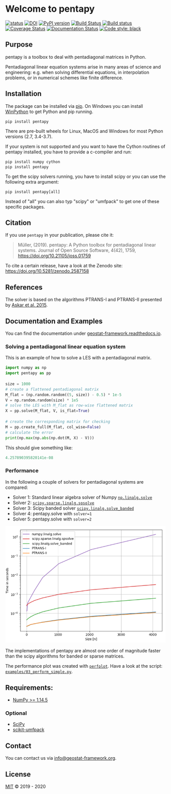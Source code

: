 # Welcome to pentapy

[![status](https://joss.theoj.org/papers/57c3bbdd7b7f3068dd1e669ccbcf107c/status.svg)](https://joss.theoj.org/papers/57c3bbdd7b7f3068dd1e669ccbcf107c)
[![DOI](https://zenodo.org/badge/DOI/10.5281/zenodo.2587158.svg)](https://doi.org/10.5281/zenodo.2587158)
[![PyPI version](https://badge.fury.io/py/pentapy.svg)](https://badge.fury.io/py/pentapy)
[![Build Status](https://travis-ci.org/GeoStat-Framework/pentapy.svg?branch=master)](https://travis-ci.org/GeoStat-Framework/pentapy)
[![Build status](https://ci.appveyor.com/api/projects/status/yyfgn9dgxcoolp97/branch/master?svg=true)](https://ci.appveyor.com/project/GeoStat-Framework/pentapy/branch/master)
[![Coverage Status](https://coveralls.io/repos/github/GeoStat-Framework/pentapy/badge.svg?branch=master)](https://coveralls.io/github/GeoStat-Framework/pentapy?branch=master)
[![Documentation Status](https://readthedocs.org/projects/pentapy/badge/?version=stable)](https://geostat-framework.readthedocs.io/projects/pentapy/en/stable/?badge=stable)
[![Code style: black](https://img.shields.io/badge/code%20style-black-000000.svg)](https://github.com/ambv/black)


## Purpose

pentapy is a toolbox to deal with pentadiagonal matrices in Python.

Pentadiagonal linear equation systems arise in many areas of science and engineering:
e.g. when solving differential equations, in interpolation problems, or in numerical schemes like finite difference.


## Installation

The package can be installed via [pip][pip_link].
On Windows you can install [WinPython][winpy_link] to get Python and pip running.

    pip install pentapy

There are pre-built wheels for Linux, MacOS and Windows for most Python versions (2.7, 3.4-3.7).

If your system is not supported and you want to have the Cython routines of
pentapy installed, you have to provide a c-compiler and run:

    pip install numpy cython
    pip install pentapy

To get the scipy solvers running, you have to install scipy or you can use the
following extra argument:

    pip install pentapy[all]

Instead of "all" you can also typ "scipy" or "umfpack" to get one of these specific packages.


## Citation

If you use `pentapy` in your publication, please cite it:

> Müller, (2019). pentapy: A Python toolbox for pentadiagonal linear systems. Journal of Open Source Software, 4(42), 1759, https://doi.org/10.21105/joss.01759

To cite a certain release, have a look at the Zenodo site: https://doi.org/10.5281/zenodo.2587158


## References

The solver is based on the algorithms PTRANS-I and PTRANS-II
presented by [Askar et al. 2015][ref_link].


## Documentation and Examples

You can find the documentation under [geostat-framework.readthedocs.io][doc_link].

### Solving a pentadiagonal linear equation system

This is an example of how to solve a LES with a pentadiagonal matrix.

```python
import numpy as np
import pentapy as pp

size = 1000
# create a flattened pentadiagonal matrix
M_flat = (np.random.random((5, size)) - 0.5) * 1e-5
V = np.random.random(size) * 1e5
# solve the LES with M_flat as row-wise flattened matrix
X = pp.solve(M_flat, V, is_flat=True)

# create the corresponding matrix for checking
M = pp.create_full(M_flat, col_wise=False)
# calculate the error
print(np.max(np.abs(np.dot(M, X) - V)))
```

This should give something like:
```python
4.257890395820141e-08
```

### Performance

In the following a couple of solvers for pentadiagonal systems are compared:

* Solver 1: Standard linear algebra solver of Numpy [``np.linalg.solve``](https://www.numpy.org/devdocs/reference/generated/numpy.linalg.solve.html)
* Solver 2: [``scipy.sparse.linalg.spsolve``](http://scipy.github.io/devdocs/generated/scipy.sparse.linalg.spsolve.html)
* Solver 3: Scipy banded solver [``scipy.linalg.solve_banded``](scipy.github.io/devdocs/generated/scipy.linalg.solve_banded.html)
* Solver 4: pentapy.solve with ``solver=1``
* Solver 5: pentapy.solve with ``solver=2``

<p align="center">
<img src="https://raw.githubusercontent.com/GeoStat-Framework/pentapy/master/examples/perfplot_simple.png" alt="Performance" width="600px"/>
</p>

The implementations of pentapy are almost one order of magnitude faster than the
scipy algorithms for banded or sparse matrices.

The performance plot was created with [``perfplot``](https://github.com/nschloe/perfplot).
Have a look at the script: [``examples/03_perform_simple.py``](https://github.com/GeoStat-Framework/pentapy/blob/master/examples/03_perform_simple.py).



## Requirements:

- [NumPy >= 1.14.5](https://www.numpy.org)

### Optional

- [SciPy](https://www.scipy.org/)
- [scikit-umfpack](https://github.com/scikit-umfpack/scikit-umfpack)

## Contact

You can contact us via <info@geostat-framework.org>.


## License

[MIT][licence_link] © 2019 - 2020

[ref_link]: http://dx.doi.org/10.1155/2015/232456
[pip_link]: https://pypi.org/project/pentapy
[winpy_link]: https://winpython.github.io/
[licence_link]: https://github.com/GeoStat-Framework/pentapy/blob/master/LICENSE
[doc_link]: https://pentapy.readthedocs.org